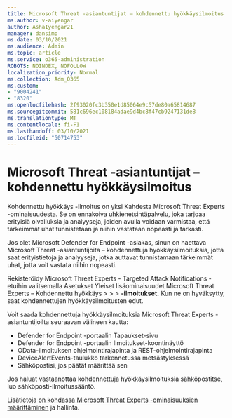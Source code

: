 ```yaml
---
title: Microsoft Threat -asiantuntijat – kohdennettu hyökkäysilmoitus
ms.author: v-aiyengar
author: AshaIyengar21
manager: dansimp
ms.date: 03/10/2021
ms.audience: Admin
ms.topic: article
ms.service: o365-administration
ROBOTS: NOINDEX, NOFOLLOW
localization_priority: Normal
ms.collection: Adm_O365
ms.custom:
- "9004241"
- "8320"
ms.openlocfilehash: 2f93020fc3b350e1d85064e9c57de80a65814687
ms.sourcegitcommit: 581c696ec108184adae9d4bc8f47cb9247131de8
ms.translationtype: MT
ms.contentlocale: fi-FI
ms.lasthandoff: 03/10/2021
ms.locfileid: "50714753"
---
```

# <a name="microsoft-threat-experts---targeted-attack-notification"></a>Microsoft Threat -asiantuntijat – kohdennettu hyökkäysilmoitus

Kohdennettu hyökkäys -ilmoitus on yksi Kahdesta Microsoft Threat Experts -ominaisuudesta. Se on ennakoiva uhkienetsintäpalvelu, joka tarjoaa erityisiä oivalluksia ja analyyseja, joiden avulla voidaan varmistaa, että tärkeimmät uhat tunnistetaan ja niihin vastataan nopeasti ja tarkasti.

Jos olet Microsoft Defender for Endpoint -asiakas, sinun on haettava Microsoft Threat -asiantuntijoita – kohdennettuja hyökkäysilmoituksia, jotta saat erityistietoja ja analyyseja, jotka auttavat tunnistamaan tärkeimmät uhat, jotta voit vastata niihin nopeasti.

Rekisteröidy Microsoft Threat Experts - Targeted Attack Notifications -etuihin valitsemalla Asetukset Yleiset lisäominaisuudet Microsoft Threat Experts – Kohdennettu hyökkäys  >    >    >  **-ilmoitukset.** Kun ne on hyväksytty, saat kohdennettujen hyökkäysilmoitusten edut.

Voit saada kohdennettuja hyökkäysilmoituksia Microsoft Threat Experts -asiantuntijoilta seuraavan välineen kautta:

- Defender for Endpoint -portaalin Tapaukset-sivu
- Defender for Endpoint -portaalin Ilmoitukset-koontinäyttö
- OData-ilmoituksen ohjelmointirajapinta ja REST-ohjelmointirajapinta
- DeviceAlertEvents-taulukko tarkennetussa metsästyksessä
- Sähköpostisi, jos päätät määrittää sen

Jos haluat vastaanottaa kohdennettuja hyökkäysilmoituksia sähköpostitse, luo sähköposti-ilmoitussääntö. 

Lisätietoja [on kohdassa Microsoft Threat Experts -ominaisuuksien määrittäminen](https://docs.microsoft.com/windows/security/threat-protection/microsoft-defender-atp/configure-microsoft-threat-experts) ja hallinta.
